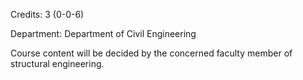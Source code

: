 Credits: 3 (0-0-6)

Department: Department of Civil Engineering

Course content will be decided by the concerned faculty member of structural engineering.